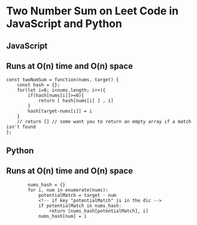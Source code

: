 # Two Number Sum on Leet Code in JavaScript and Python

## JavaScript

## Runs at O(n) time and O(n) space

```
const twoNumSum = function(nums, target) {
    const hash = {};
    for(let i=0; i<nums.length; i++){
        if(hash[nums[i]]>=0){
            return [ hash[nums[i] ] , i]
        }
        hash[target-nums[i]] = i
    }
	// return [] // some want you to return an empty array if a match isn't found
};
```

## Python

## Runs at O(n) time and O(n) space

```
        nums_hash = {}
        for i, num in enumerate(nums):
            potentialMatch = target - num
            <!-- if key "potentialMatch" is in the dic -->
            if potentialMatch in nums_hash:
                return [nums_hash[potentialMatch], i]
            nums_hash[num] = i
```
